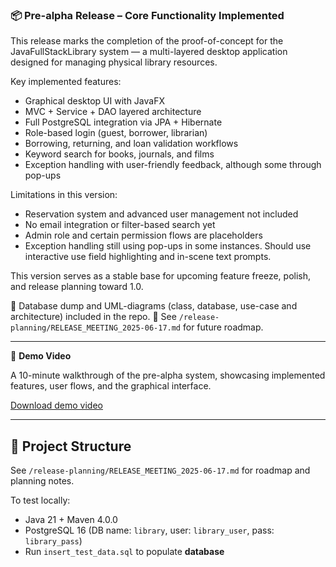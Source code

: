 ### 📦 Pre-alpha Release – Core Functionality Implemented

This release marks the completion of the proof-of-concept for the JavaFullStackLibrary system — a multi-layered desktop application designed for managing physical library resources.

Key implemented features:
- Graphical desktop UI with JavaFX
- MVC + Service + DAO layered architecture
- Full PostgreSQL integration via JPA + Hibernate
- Role-based login (guest, borrower, librarian)
- Borrowing, returning, and loan validation workflows
- Keyword search for books, journals, and films
- Exception handling with user-friendly feedback, although some through pop-ups

Limitations in this version:
- Reservation system and advanced user management not included
- No email integration or filter-based search yet
- Admin role and certain permission flows are placeholders
- Exception handling still using pop-ups in some instances. Should use interactive use field highlighting and in-scene text prompts.

This version serves as a stable base for upcoming feature freeze, polish, and release planning toward 1.0.

📝 Database dump and UML-diagrams (class, database, use-case and architecture) included in the repo.
📁 See `/release-planning/RELEASE_MEETING_2025-06-17.md` for future roadmap.

---

🎥 **Demo Video**

A 10-minute walkthrough of the pre-alpha system, showcasing implemented features, user flows, and the graphical interface.

[Download demo video](https://github.com/MartinTCode/JavaFullStackLibrary/releases/download/v0.1.0-prealpha/javafullstacklibrary_demo_compressed.mp4)

---

## 📁 Project Structure

See `/release-planning/RELEASE_MEETING_2025-06-17.md` for roadmap and planning notes.

To test locally:
- Java 21 + Maven 4.0.0
- PostgreSQL 16 (DB name: `library`, user: `library_user`, pass: `library_pass`)
- Run `insert_test_data.sql` to populate **database**

